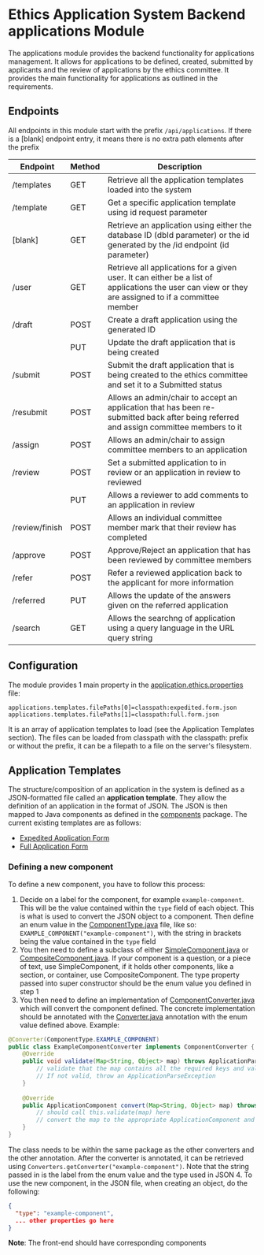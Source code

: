 # Ethics Application System Backend applications Module
The applications module provides the backend functionality for applications management. It allows for applications to be defined,
created, submitted by applicants and the review of applications by the ethics committee. It provides the main functionality
for applications as outlined in the requirements.

## Endpoints
All endpoints in this module start with the prefix `/api/applications`. If there is a [blank] endpoint entry, it means there
is no extra path elements after the prefix

| Endpoint   | Method | Description                                                                                                                  |
|------------|--------|------------------------------------------------------------------------------------------------------------------------------|
| /templates | GET    | Retrieve all the application templates loaded into the system                                                                |
| /template  | GET    | Get a specific application template using id request parameter                                                               |
| [blank]    | GET    | Retrieve an application using either the database ID (dbId parameter) or the id generated by the /id endpoint (id parameter) |
| /user      | GET    | Retrieve all applications for a given user. It can either be a list of applications the user can view or they are assigned to if a committee member |
| /draft     | POST   | Create a draft application using the generated ID                                                                            |
|            | PUT    | Update the draft application that is being created                                                                           |
| /submit    | POST   | Submit the draft application that is being created to the ethics committee and set it to a Submitted status                  |
| /resubmit  | POST   | Allows an admin/chair to accept an application that has been re-submitted back after being referred and assign committee members to it |
| /assign    | POST   | Allows an admin/chair to assign committee members to an application
| /review    | POST   | Set a submitted application to in review or an application in review to reviewed                                             |
|            | PUT    | Allows a reviewer to add comments to an application in review |
| /review/finish | POST | Allows an individual committee member mark that their review has completed |
| /approve   | POST   | Approve/Reject an application that has been reviewed by committee members                                                    |
| /refer     | POST   | Refer a reviewed application back to the applicant for more information                                                      |
| /referred | PUT    | Allows the update of the answers given on the referred application   |
| /search   | GET    | Allows the searchng of application using a query language in the URL query string |

## Configuration
The module provides 1 main property in the [application.ethics.properties](src/main/resources/applications.ethics.properties) file:
```
applications.templates.filePaths[0]=classpath:expedited.form.json
applications.templates.filePaths[1]=classpath:full.form.json
```
It is an array of application templates to load (see the Application Templates section). The files can be loaded from classpath
with the classpath: prefix or without the prefix, it can be a filepath to a file on the server's filesystem.

## Application Templates
The structure/composition of an application in the system is defined as a JSON-formatted file called an **application template**.
They allow the definition of an application in the format of JSON. The JSON is then mapped to Java components as defined in
the [components](src/main/java/ie/ul/ethics/scieng/applications/templates/components) package. The current existing templates
are as follows:
* [Expedited Application Form](src/main/resources/expedited.form.json)
* [Full Application Form](src/main/resources/full.form.json)

### Defining a new component
To define a new component, you have to follow this process:
1. Decide on a label for the component, for example `example-component`. This will be the value contained within the `type`
    field of each object. This is what is used to convert the JSON object to a component. Then define an enum value in the
   [ComponentType.java](src/main/java/ie/ul/ethics/scieng/applications/templates/components/ComponentType.java) file, like so:
    `EXAMPLE_COMPONENT("example-component")`, with the string in brackets being the value contained in the `type` field
2. You then need to define a subclass of either [SimpleComponent.java](src/main/java/ie/ul/ethics/scieng/applications/templates/components/SimpleComponent.java)
   or [CompositeComponent.java](src/main/java/ie/ul/ethics/scieng/applications/templates/components/CompositeComponent.java).
   If your component is a question, or a piece of text, use SimpleComponent, if it holds other components, like a section, or container,
   use CompositeComponent. The type property passed into super constructor should be the enum value you defined in step 1
3. You then need to define an implementation of [ComponentConverter.java](src/main/java/ie/ul/ethics/scieng/applications/templates/converters/ComponentConverter.java)
   which will convert the component defined. The concrete implementation should be annotated with the [Converter.java](src/main/java/ie/ul/ethics/scieng/applications/templates/converters/Converter.java)
   annotation with the enum value defined above. Example:
```java
@Converter(ComponentType.EXAMPLE_COMPONENT)
public class ExampleComponentConverter implements ComponentConverter {
    @Override
    public void validate(Map<String, Object> map) throws ApplicationParseException {
        // validate that the map contains all the required keys and valid values
        // If not valid, throw an ApplicationParseException
    }
    
    @Override
    public ApplicationComponent convert(Map<String, Object> map) throws ApplicationParseException {
        // should call this.validate(map) here
        // convert the map to the appropriate ApplicationComponent and return it
    }
}
```
The class needs to be within the same package as the other converters and the other annotation. After the converter is annotated,
it can be retrieved using `Converters.getConverter("example-component")`. Note that the string passed in is the label from the enum
value and the type used in JSON
4. To use the new component, in the JSON file, when creating an object, do the following:
```json
{
  "type": "example-component",
  ... other properties go here
}
```

**Note**: The front-end should have corresponding components